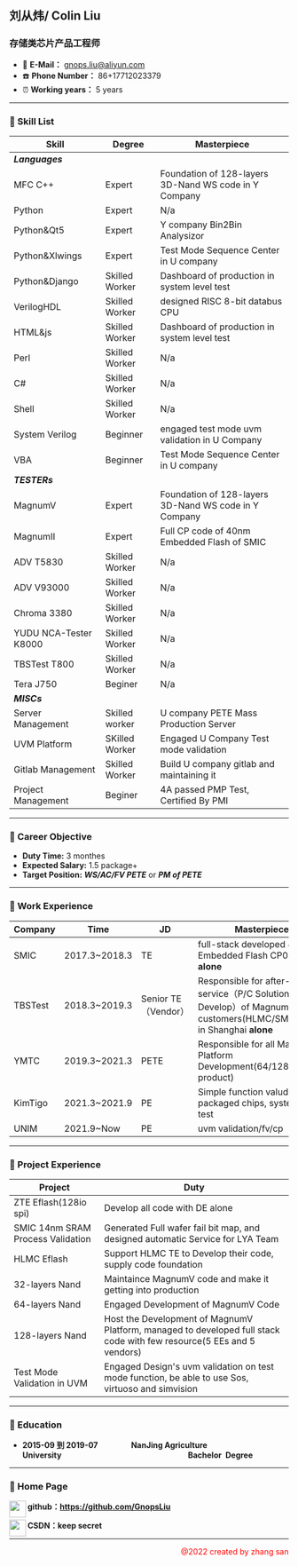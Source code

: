 ## 刘从炜/ Colin Liu

### 存储类芯片产品工程师

+ :e-mail: **E-Mail：** <font color="#4ea1db">gnops.liu@aliyun.com</font>
+ :phone: **Phone Number：** 86+17712023379
+ :alarm_clock: **Working years：** 5 years

---

### :file_folder: Skill List

|Skill|Degree|Masterpiece|
|-|-|-|
|***Languages***||
|MFC C++|Expert|Foundation of 128-layers 3D-Nand WS code in Y Company|
|Python|Expert|N/a|
|Python&Qt5|Expert|Y company Bin2Bin Analysizor|
|Python&Xlwings|Expert|Test Mode Sequence Center in U company|
|Python&Django|Skilled Worker|Dashboard of production in system level test|
|VerilogHDL|Skilled Worker|designed RISC 8-bit databus CPU|
|HTML&js|Skilled Worker|Dashboard of production in system level test|
|Perl|Skilled Worker|N/a|
|C#|Skilled Worker|N/a|
|Shell|Skilled Worker|N/a|
|System Verilog|Beginner|engaged test mode uvm validation in U Company|
|VBA|Beginner|Test Mode Sequence Center in U company|
|***TESTERs***||
|MagnumV|Expert|Foundation of 128-layers 3D-Nand WS code in Y Company|
|MagnumII|Expert|Full CP code of 40nm Embedded Flash of SMIC|
|ADV T5830|Skilled Worker|N/a|
|ADV V93000|Skilled Worker|N/a|
|Chroma 3380|Skilled Worker|N/a|
|YUDU NCA-Tester K8000|Skilled Worker|N/a|
|TBSTest T800|Skilled Worker|N/a|
|Tera J750|Beginer|N/a|
|***MISCs***||
|Server Management|Skilled worker|U company PETE Mass Production Server|
|UVM Platform|SKilled Worker|Engaged U Company Test mode validation|
|Gitlab Management|Skilled Worker| Build U company gitlab and maintaining it|
|Project Management|Beginer|4A passed PMP Test, Certified By PMI|

---

### :file_folder: Career Objective

+ **Duty Time:** 3 monthes
+ **Expected Salary:**  1.5 package+ 
+ **Target Position:**  ***WS/AC/FV PETE*** or ***PM of PETE***

---

### :file_folder: Work Experience

|Company|Time|JD|Masterpiece|
|--|--|--|--|
|SMIC|2017.3~2018.3|TE|full-stack developed 40nm Embedded Flash CP0~2 **alone**|
|TBSTest|2018.3~2019.3|Senior TE（Vendor）|Responsible for after-sales service（P/C Solution, Code Develop）of MagnumII for all customers(HLMC/SMIC/SINO) in Shanghai **alone**|
|YMTC|2019.3~2021.3|PETE|Responsible for all Magnum Platform Development(64/128-layers product) |
|KimTigo|2021.3~2021.9|PE|Simple function valudation of packaged chips, system level test|
|UNIM|2021.9~Now|PE|uvm validation/fv/cp|

----

### :file_folder: Project Experience

|Project|Duty|
|--|--|
|ZTE Eflash(128io spi)|Develop all code with DE alone|
|SMIC 14nm SRAM Process Validation|Generated Full wafer fail bit map, and designed automatic Service for LYA Team|
|HLMC Eflash|Support HLMC TE to Develop their code, supply code foundation|
|32-layers Nand|Maintaince MagnumV code and make it getting into production|
|64-layers Nand|Engaged Development of MagnumV Code|
|128-layers Nand|Host the Development of MagnumV Platform, managed to developed full stack code with few resource(5 EEs and 5 vendors)|
|Test Mode Validation in UVM|Engaged Design's uvm validation on test mode function, be able to use Sos, virtuoso and simvision|


----

### :file_folder: Education


+ **<span align=left>2015-09 到 2019-07</span>**&emsp;&emsp;&emsp;&emsp; **NanJing Agriculture University**&emsp;&emsp;&emsp;&emsp;&emsp;&emsp;&emsp;&emsp; &emsp;&emsp;&emsp;&emsp;&emsp;&emsp;&emsp;&emsp;**Bachelor&ensp;Degree**                       

----

### :file_folder: Home Page

<img src="https://img-blog.csdnimg.cn/4e998997c23846f997560287de604f67.png" width="30" align='left'/>**github：https://github.com/GnopsLiu**

<img src="https://img-blog.csdnimg.cn/b4bf8c3191e04da3b0b0868070b0cff6.png" width=30 align="left"/>**CSDN：keep secret**


----

<p align=right style="color: red">@2022 created by zhang san</p>
